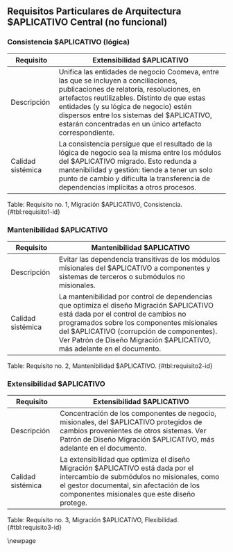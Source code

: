 ## Requisitos Particulares de Arquitectura $APLICATIVO Central (no funcional) 

### Consistencia $APLICATIVO (lógica)

| Requisito      | Extensibilidad $APLICATIVO |
|----------------|--------------------|
| Descripción | Unifica las entidades de negocio Coomeva, entre las que se incluyen a conciliaciones, publicaciones de relatoría, resoluciones, en artefactos reutilizables. Distinto de que estas entidades (y su lógica de negocio) estén dispersos entre los sistemas del $APLICATIVO, estarán concentradas en un único artefacto correspondiente. |
| Calidad sistémica | La consistencia persigue que el resultado de la lógica de negocio sea la misma entre los módulos del $APLICATIVO migrado. Esto redunda a mantenibilidad y gestión: tiende a tener un solo punto de cambio y dificulta la transferencia de dependencias implícitas a otros procesos. |

Table: Requisito no. 1, Migración $APLICATIVO, Consistencia. {#tbl:requisito1-id}

### Mantenibilidad $APLICATIVO

| Requisito      | Mantenibilidad $APLICATIVO |
|----------------|--------------------|
| Descripción | Evitar las dependencia transitivas de los módulos misionales del $APLICATIVO a componentes y sistemas de terceros o submódulos no misionales.  |
| Calidad sistémica | La mantenibilidad por control de dependencias que optimiza el diseño Migración $APLICATIVO está dada por el control de cambios no programados sobre los componentes misionales del $APLICATIVO (corrupción de componentes). Ver Patrón de Diseño Migración $APLICATIVO, más adelante en el documento. |

Table: Requisito no. 2, Mantenibilidad $APLICATIVO. {#tbl:requisito2-id}

### Extensibilidad $APLICATIVO

| Requisito      | Extensibilidad $APLICATIVO |
|----------------|--------------------|
| Descripción | Concentración de los componentes de negocio, misionales, del $APLICATIVO protegidos de cambios provenientes de otros sistemas. Ver Patrón de Diseño Migración $APLICATIVO, más adelante en el documento. |
| Calidad sistémica | La extensibilidad que optimiza el diseño Migración $APLICATIVO está dada por el intercambio de submódulos no misionales, como el gestor documental, sin afectación de los componentes misionales que este diseño protege. |

Table: Requisito no. 3, Migración $APLICATIVO, Flexibilidad. {#tbl:requisito3-id}

<div style="page-break-before: always;"></div>
\newpage


